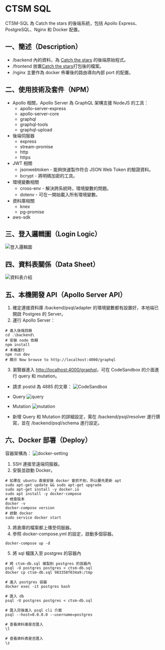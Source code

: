 # CTSM SQL
CTSM-SQL 為 Catch the stars 的後端系統，包括 Apollo Express、PostgreSQL、Nginx 和 Docker 配置。

## 一、簡述（Description）
- /backend 內的資料，為 [Catch the stars](https://github.com/a131381568/catching-the-star-master) 的後端原始程式。
- /frontend 放置[Catch the stars](https://github.com/a131381568/catching-the-star-master)打包後的檔案。
- /nginx 主要作為 docker 佈署後的路由導向內部 port 的配置。

## 二、使用技術及套件（NPM）
- Apollo 相關，Apollo Server 為 GraphQL 架構支援 NodeJS 的工具：
  + apollo-server-express
  + apollo-server-core
  + graphql
  + graphql-tools
  + graphql-upload
- 後端伺服器
  + express
  + stream-promise
  + http
  + https
- JWT 相關
  + jsonwebtoken - 能夠快速製作符合 JSON Web Token 的驗證資料。
  + bcrypt - 將明碼加密的工具。
- 環境變數相關
  + cross-env - 解決跨系統時，環境變數的問題。
  + dotenv - 可在一開始載入所有環境變數。
- 資料庫相關
  + knex
  + pg-promise
- aws-sdk

## 三、登入邏輯圖（Login Logic）
![登入邏輯圖](https://raw.githubusercontent.com/a131381568/catching-the-star-master/main/doc/images/01-login-logic.gif)

## 四、資料表關係（Data Sheet）
![資料表介紹](https://raw.githubusercontent.com/a131381568/catching-the-star-master/main/doc/images/04-data-sheet.gif)

## 五、本機開發 API（Apollo Server API）
1. 確定連接資料庫 /backend/psql/adapter 的環境變數都有設置好，本地端已開啟 Postgres 的 Server。
2. 運行 Apollo Server：
```shell
# 進入後端目錄
cd .\backend\
# 安裝 node 依賴
npm install
# 本機運行
npm run dev
# 顯示 Now browse to http://localhost:4000/graphql
```
3. 瀏覽器進入 [http://localhost:4000/graphql](http://localhost:4000/graphql)，可在 CodeSandbox 的介面進行 query 和 mutation。

- 請求 postid 為 4885 的文章：
![CodeSandbox](https://raw.githubusercontent.com/a131381568/catching-the-star-master/main/doc/images/08-apollographql-sanbox.jpg)

- Query
![query](https://raw.githubusercontent.com/a131381568/catching-the-star-master/main/doc/images/09-graphql-query.jpg)

- Mutation
![mutation](https://raw.githubusercontent.com/a131381568/catching-the-star-master/main/doc/images/10-graphql-mutation.jpg)

- 新增 Query 和 Mutation 的詳細設定，需在 /backend/psql/resolver 進行撰寫，並在 /backend/psql/schema 進行設定。

## 六、Docker 部署（Deploy）
容器架構為：
![docker-setting](https://raw.githubusercontent.com/a131381568/catching-the-star-master/main/doc/images/11-docker-setting-3.gif)
1. SSH 連接至遠端伺服器。
2. 安裝並啟動 Docker。
```shell
# 如果在 ubuntu 直接安裝 docker 會抓不到，所以要先更新 apt
sudo apt-get update && sudo apt-get upgrade
sudo apt-get install -y docker.io
sudo apt install -y docker-compose
# 檢查版本
docker -v
docker-compose version
# 啟動 docker
sudo service docker start
```
3. 將倉庫的檔案都上傳至伺服器。
4. 參照 docker-compose.yml 的設定，啟動多個容器。
```shell
docker-compose up -d
```
5. 將 sql 檔匯入至 postgres 的容器內
```shell
# 將 ctsm-db.sql 複製到 postgres 的容器內 
psql -U postgres postgres < ctsm-db.sql
docker cp ctsm-db.sql 983358f034a9:/tmp

# 進入 postgres 容器
docker exec -it postgres bash

# 匯入 db
psql -U postgres postgres < ctsm-db.sql

# 匯入完後進入 psql cli 介面
psql --host=0.0.0.0 --username=postgres

# 查看資料庫是否匯入
\l

# 查看資料表是否匯入
\z
```